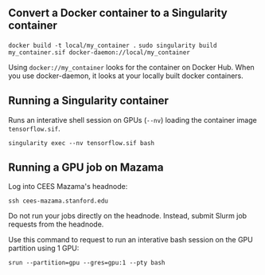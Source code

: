 ## Convert a Docker container to a Singularity container

`docker build -t local/my_container .`
`sudo singularity build my_container.sif docker-daemon://local/my_container`

Using `docker://my_container` looks for the container on Docker Hub. 
When you use docker-daemon, it looks at your locally built docker containers. 

## Running a Singularity container

Runs an interative shell session on GPUs (`--nv`) loading the container image `tensorflow.sif`.

`singularity exec --nv tensorflow.sif bash`

## Running a GPU job on Mazama

Log into CEES Mazama's headnode:

`ssh cees-mazama.stanford.edu`

Do not run your jobs directly on the headnode. Instead, submit Slurm job requests from the headnode. 

Use this command to request to run an interative bash session on the GPU partition using 1 GPU:

`srun --partition=gpu --gres=gpu:1 --pty bash`
